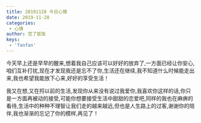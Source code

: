 ```yaml
---
title: 20191128 今日心情
date: 2019-11-28
categories:
 - 心情
author: 范了饭饭
keys:
 - 'fanfan'
---
```


今天早上还是早早的醒来,想着我自己应该可以好好的放弃了,一方面已经让你安心,咱们互补打扰,现在才发现我还是忘不了你,生活还在继续,我不知道什么时候能走出来,我也希望我能放下心来,好好的享受生活！

我又在想,又在捋以前的生活,发现你从来没有说过我爱你,我喜欢你这样的话,你只是一方面再被动的接受,可能你想要接受生活中甜甜的恋爱吧,同样的我也在麻痹的看待,生活中的种种不理智让我们走的越来越远,但也是人生路上的过客,谢谢你的陪伴,我也渐渐的忘记了你的模样,再见了！